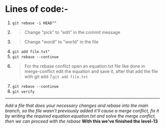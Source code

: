 # Lines of code:-
1. `git rebase -i HEAD^^`
2. > Change "pick" to "edit" in the commit message
3. > Change "wordl" to "world" in the file
4. `git add file.txt"`
5. `git rebase --continue`
6. > For the rebase conflict open an equation.txt file like done in  merge-conflict edit the equation and save it, after that add the file with git add
7.`git add file.txt`
8. `git rebase --continue`
9. `git verify`
---
*Add a file that does your necessary changes and rebase into the main branch, sa the file wasn't previously added it'll cause a merge conflict, fix it by writing the required equation equation.txt and solve the merge conflict, then we can proceed with the rebase*
**With this we've finished the level-13**
